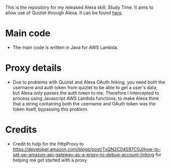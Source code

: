 This is the repository for my released Alexa skill, Study Time. It aims to allow use of Quizlet through Alexa. It can be found [here](https://www.amazon.com/Alex-Baker-Study-Time/dp/B07G2G6K6V/ref=sr_1_2?s=digital-skills&ie=UTF8&qid=1533352655&sr=1-2&keywords=study+time).
# Main code
- The main code is written in Java for AWS Lambda.
# Proxy details
- Due to problems with Quizlet and Alexa OAuth linking, you need both the username and auth token from quizlet to be able to get a user's data, but Alexa only passes the auth token to me. Therefore I intercepted to process using Javascript AWS Lambda functions, to make Alexa think that a string containing both the username and OAuth token was the token itself, bypassing this problem.
# Credits
- Credit to help for the HttpProxy to https://developer.amazon.com/blogs/post/TxQN2C04S97C0J/how-to-set-up-amazon-api-gateway-as-a-proxy-to-debug-account-linking for helping me get started with a proxy
